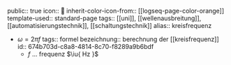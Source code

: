 public:: true
icon:: 🛞
inherit-color-icon-from:: [[logseq-page-color-orange]] 
template-used:: standard-page
tags:: [[uni]], [[wellenausbreitung]], [[automatisierungstechnik]], [[schaltungstechnik]] 
alias:: kreisfrequenz

- $\omega = 2 \pi f$
  tags:: formel
  bezeichnung:: berechnung der [[kreisfrequenz]]
  id:: 674b703d-c8a8-4814-8c70-f8289a9b6bdf
	- $f$ ... frequenz $\iu{ Hz }$